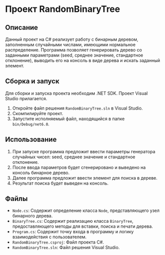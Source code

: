 # Проект RandomBinaryTree

## Описание

Данный проект на C# реализует работу с бинарным деревом, заполненным случайными числами, имеющими нормальное распределение. Программа позволяет генерировать дерево со заданными параметрами (seed, среднее значение, стандартное отклонение), выводить его на консоль в виде дерева и искать заданный элемент.

## Сборка и запуск

Для сборки и запуска проекта необходим .NET SDK. Проект Visual Studio прилагается.

1. Откройте файл решения `RandomBinaryTree.sln` в Visual Studio.
2. Скомпилируйте проект.
3. Запустите исполняемый файл, находящийся в папке `bin/Debug/net6.0`.

## Использование

1. При запуске программа предложит ввести параметры генератора случайных чисел: seed, среднее значение и стандартное отклонение.
2. После ввода параметров будет сгенерировано и выведено на консоль бинарное дерево.
3. Далее программа предложит ввести элемент для поиска в дереве.
4. Результат поиска будет выведен на консоль.

## Файлы

* `Node.cs`:  Содержит определение класса `Node`, представляющего узел бинарного дерева.
* `BinaryTree.cs`:  Содержит реализацию класса `BinaryTree`, предоставляющего методы для вставки, поиска и печати дерева.
* `Program.cs`:  Содержит точку входа в программу и логику взаимодействия с пользователем.
* `RandomBinaryTree.csproj`: Файл проекта C#.
* `RandomBinaryTree.sln`: Файл решения Visual Studio.
